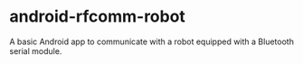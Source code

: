 # android-rfcomm-robot
A basic Android app to communicate with a robot equipped with a Bluetooth serial module.
